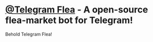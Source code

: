 # [@Telegram Flea](https://t.me/telegram_flea) - A open-source flea-market bot for Telegram!


Behold Telegram Flea!

[//]: # ( TODO: Add more information about the project. )